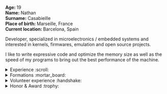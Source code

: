 <p>
  <strong>Age: </strong>19
  <br />
  <strong>Name:</strong> Nathan
  <br />
  <strong>Surname:</strong> Casabieille
  <br />
  <strong>Place of birth: </strong> Marseille, France</strong>
  <br />
  <strong>Current location: </strong> Barcelona, Spain
</p>

<p align="justified">Developer, specialized in microelectronics / embedded systems and interested in kernels, firmwares, emulation and open source projects.</p>
<p>I like to write expressive code and optimize the memory size as well as the speed of my programs to bring out the best performance of the machine.</p>

<details>
  <summary>Experience :scroll:</summary>
  <ul>
      <li>Serviligne Development - 6 months internship as an Embedded Software Engineer (2020) :fr:</li>
      <li>Cadence Design Systems - 1 month internship as a Student (2015) :fr:</li>
  </ul>
</details>

<details>
    <summary>Formations :mortar_board:</summary>
    <ul>
        <li>European Institute of Technology, Epitech Barcelona - Master's degree (2019/2024) :es:</li> 
        <li>Amiral de Grasse High School, Scientific Baccalaureate - Computer and digital sciences (2016/2019) :fr:</li>
    </ul>
</details>

<details>
    <summary>Volunteer experience :handshake:</summary>
    <ul>
        <li>President of Epitech Spain Innovation Lab</li>
        <li>Gnu Contributor</li>
    </ul>
</details>

<details>
    <summary>Honor & Award :trophy:</summary>
    <ul>
        <li>Berger-Levrault - City’ZEN Challenge, <strong>1st place</strong> (2020)</li>
    </ul>
</details>
